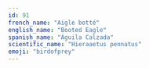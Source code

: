 ```yaml
---
id: 91
french_name: "Aigle botté"
english_name: "Booted Eagle"
spanish_name: "Águila Calzada"
scientific_name: "Hieraaetus pennatus"
emoji: "birdofprey"
---
```

